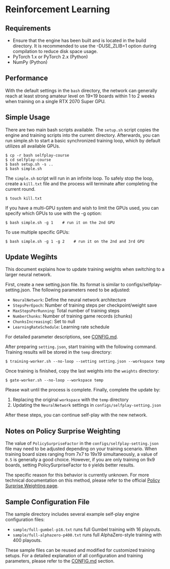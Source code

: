 # Reinforcement Learning

## Requirements

* Ensure that the engine has been built and is located in the build directory. It is recommended to use the -DUSE_ZLIB=1 option during compilation to reduce disk space usage.
* PyTorch 1.x or PyTorch 2.x (Python)
* NumPy (Python)

## Performance

With the default settings in the ```bash``` directory, the network can generally reach at least strong amateur level on 19×19 boards within 1 to 2 weeks when training on a single RTX 2070 Super GPU.

## Simple Usage

There are two main bash scripts available. The ```setup.sh``` script copies the engine and training scripts into the current directory. Afterwards, you can run simple.sh to start a basic synchronized training loop, which by default utilizes all available GPUs.

    $ cp -r bash selfplay-course
    $ cd selfplay-course
    $ bash setup.sh -s ..
    $ bash simple.sh

The ```simple.sh``` script will run in an infinite loop. To safely stop the loop, create a ```kill.txt``` file and the process will terminate after completing the current round.

    $ touch kill.txt

If you have a multi-GPU system and wish to limit the GPUs used, you can specify which GPUs to use with the -g option:

    $ bash simple.sh -g 1    # run it on the 2nd GPU

To use multiple specific GPUs:

    $ bash simple.sh -g 1 -g 2    # run it on the 2nd and 3rd GPU

## Update Wegihts

This document explains how to update training weights when switching to a larger neural network.

First, create a new setting.json file. Its format is similar to configs/selfplay-setting.json. The following parameters need to be adjusted:

* ```NeuralNetwork```: Define the neural network architecture
* ```StepsPerEpoch```: Number of training steps per checkpoint/weight save
* ```MaxStepsPerRunning```: Total number of training steps
* ```NumberChunks```: Number of training game records (chunks)
* ```ChunksIncreasingC```: Set to null
* ```LearningRateSchedule```: Learning rate schedule

For detailed parameter descriptions, see [CONFIG.md](./CONFIG.md).

After preparing ```setting.json```, start training with the following command. Training results will be stored in the ```temp``` directory:

    $ training-worker.sh --no-loop --setting setting.json --workspace temp

Once training is finished, copy the last weights into the ```weights``` directory:

    $ gate-worker.sh --no-loop --workspace temp

Please wait until the process is complete. Finally, complete the update by:

1. Replacing the original ```workspace``` with the ```temp``` directory
2. Updating the ```NeuralNetwork``` settings in ```configs/selfplay-setting.json```

After these steps, you can continue self-play with the new network.

## Notes on Policy Surprise Weighting

The value of ```PolicySurpriseFactor``` in the ```configs/selfplay-setting.json``` file may need to be adjusted depending on your training scenario. When training board sizes ranging from 7x7 to 19x19 simultaneously, a value of ```0.5``` is generally a good choice. However, if you are only training on 9x9 boards, setting PolicySurpriseFactor to ```0``` yields better results.

The specific reason for this behavior is currently unknown. For more technical documentation on this method, please refer to the official [Policy Surprise Weighting page](https://github.com/lightvector/KataGo/blob/master/docs/KataGoMethods.md#policy-surprise-weighting).

## Sample Configuration File

The sample directory includes several example self-play engine configuration files:

* ```sample/full-gumbel-p16.txt``` runs full Gumbel training with 16 playouts.
* ```sample/full-alphazero-p400.txt``` runs full AlphaZero-style training with 400 playouts.

These sample files can be reused and modified for customized training setups. For a detailed explanation of all configuration and training parameters, please refer to the [CONFIG.md](./CONFIG.md) section.


